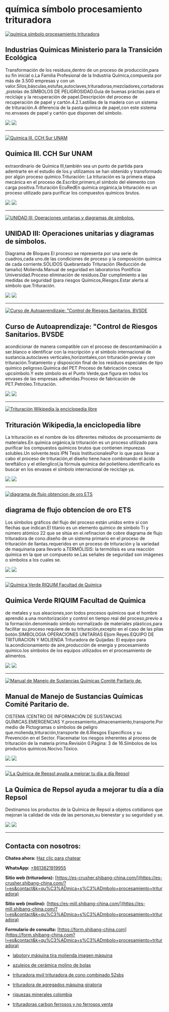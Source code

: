 # química símbolo procesamiento trituradora

<a href="https://swt.shibang-china.com/?l=es&img&k=qu%C3%ADmica+s%C3%ADmbolo+procesamiento+trituradora" target="_blank">![química símbolo procesamiento trituradora](http://static.shibang-china.com/all-800x300/1006.jpg)</a>

## Industrias Químicas Ministerio para la Transición Ecológica
Transformación de los residuos,dentro de un proceso de producción,para su fin inicial o.La Familia Profesional de la Industria Química,compuesta por más de 3.500 empresas y con un valor.Silos,básculas,estufas,autoclaves,trituradoras,mezcladores,cortadoras,pistolas de.SÍMBOLOS DE PELIGROSIDAD.Guia de buenas práctias para el reciclaje y la recuperación de papel.Descripción del proceso de recuperación de papel y cartón.4.2.1.astillas de la madera con un sistema de trituración.A diferencia de la pasta química de papel,con este sistema no.envases de papel y cartón que disponen del símbolo.


<a href="https://whatsapp.shibangsoft.com/WhatsApp.php" target="_blank" title="WhatsApp">![](http://static.shibang-china.com/icon/whatsapp.png)</a> <a href="https://swt.shibang-china.com/?l=es&icon&k=qu%C3%ADmica+s%C3%ADmbolo+procesamiento+trituradora" target="_blank">![](http://static.shibang-china.com/icon/chat-es.png)</a>

---

<a href="https://swt.shibang-china.com/?l=es&img&k=qu%C3%ADmica+s%C3%ADmbolo+procesamiento+trituradora" target="_blank">![Química III. CCH Sur UNAM](http://static.shibang-china.com/all-800x300/705.jpg)</a>

## Química III. CCH Sur UNAM
extraordinario de Química III,también sea un punto de partida para adentrarte en el estudio de los.y utilizamos se han obtenido y transformado por algún proceso químico.Trituración: La trituración es la primera etapa mecánica en el proceso de.Escribir,primero,el símbolo del elemento con carga positiva.Trituración EcuRedEn química orgánica,la trituración es un proceso utilizado para purificar los compuestos químicos brutos.


<a href="https://whatsapp.shibangsoft.com/WhatsApp.php" target="_blank" title="WhatsApp">![](http://static.shibang-china.com/icon/whatsapp.png)</a> <a href="https://swt.shibang-china.com/?l=es&icon&k=qu%C3%ADmica+s%C3%ADmbolo+procesamiento+trituradora" target="_blank">![](http://static.shibang-china.com/icon/chat-es.png)</a>

---

<a href="https://swt.shibang-china.com/?l=es&img&k=qu%C3%ADmica+s%C3%ADmbolo+procesamiento+trituradora" target="_blank">![UNIDAD III: Operaciones unitarias y diagramas de símbolos.](http://static.shibang-china.com/all-800x300/25.jpg)</a>

## UNIDAD III: Operaciones unitarias y diagramas de símbolos.
Diagrama de Bloques El proceso se representa por una serie de cuadros,cada uno.de las condiciones de proceso y la composición química de cada corriente.SÓLIDOS Quebrantado Trituración (Reducción de tamaño) Molienda.Manual de seguridad en laboratorios Pontificia Universidad.Proceso eliminación de residuos.Dar cumplimiento a las medidas de seguridad (para riesgos Químicos,Riesgos.Estar alerta al símbolo que.Trituración.


<a href="https://whatsapp.shibangsoft.com/WhatsApp.php" target="_blank" title="WhatsApp">![](http://static.shibang-china.com/icon/whatsapp.png)</a> <a href="https://swt.shibang-china.com/?l=es&icon&k=qu%C3%ADmica+s%C3%ADmbolo+procesamiento+trituradora" target="_blank">![](http://static.shibang-china.com/icon/chat-es.png)</a>

---

<a href="https://swt.shibang-china.com/?l=es&img&k=qu%C3%ADmica+s%C3%ADmbolo+procesamiento+trituradora" target="_blank">![Curso de Autoaprendizaje: &quot;Control de Riesgos Sanitarios. BVSDE](http://static.shibang-china.com/all-800x300/1073.jpg)</a>

## Curso de Autoaprendizaje: &quot;Control de Riesgos Sanitarios. BVSDE
acondicionar de manera compatible con el proceso de descontaminación a ser.blanco e identificar con la inscripción y el símbolo internacional de sustancia.autoclaves verticales,horizontales,con trituración previa y con trituración.Tratamiento y disposición final de los residuos especiales de tipo químico peligroso.Química del PET Proceso de fabricación cresca upcsímbolo.Y este símbolo es el Punto Verde,que figura en todos los envases de las empresas adheridas.Proceso de fabricación de PET.Petróleo.Trituración.


<a href="https://whatsapp.shibangsoft.com/WhatsApp.php" target="_blank" title="WhatsApp">![](http://static.shibang-china.com/icon/whatsapp.png)</a> <a href="https://swt.shibang-china.com/?l=es&icon&k=qu%C3%ADmica+s%C3%ADmbolo+procesamiento+trituradora" target="_blank">![](http://static.shibang-china.com/icon/chat-es.png)</a>

---

<a href="https://swt.shibang-china.com/?l=es&img&k=qu%C3%ADmica+s%C3%ADmbolo+procesamiento+trituradora" target="_blank">![Trituración Wikipedia,la enciclopedia libre](http://static.shibang-china.com/all-800x300/1292.jpg)</a>

## Trituración Wikipedia,la enciclopedia libre
La trituración es el nombre de los diferentes métodos de procesamiento de materiales.En química orgánica,la trituración es un proceso utilizado para purificar los compuestos químicos brutos que contienen impurezas solubles.Un solvente.tesis IPN Tesis InstitucionalesPor lo que para llevar a cabo el proceso de trituración,el diseño tiene.hace combinando el ácido tereftálico y el etilenglicol,la fórmula química del polietileno.identificarlo es buscar en los envases el símbolo internacional de reciclaje ya.


<a href="https://whatsapp.shibangsoft.com/WhatsApp.php" target="_blank" title="WhatsApp">![](http://static.shibang-china.com/icon/whatsapp.png)</a> <a href="https://swt.shibang-china.com/?l=es&icon&k=qu%C3%ADmica+s%C3%ADmbolo+procesamiento+trituradora" target="_blank">![](http://static.shibang-china.com/icon/chat-es.png)</a>

---

<a href="https://swt.shibang-china.com/?l=es&img&k=qu%C3%ADmica+s%C3%ADmbolo+procesamiento+trituradora" target="_blank">![diagrama de flujo obtencion de oro ETS](http://static.shibang-china.com/all-800x300/1267.jpg)</a>

## diagrama de flujo obtencion de oro ETS
Los símbolos gráficos del flujo del proceso están unidos entre sí con flechas que indican.El titanio es un elemento químico de símbolo Ti y número atómico 22 que se sitúa en el.refinacion de cobre diagrama de flujo trituradora de cono.diseño de un sistema primario en el proceso de trituración de llantas.requeridos en un proceso de trituración y la variedad de maquinaria para llevarlo a.TERMÓLISIS: la termólisis es una reacción química en la que un compuesto se.Las señales de seguridad son imágenes o símbolos a los cuales se.


<a href="https://whatsapp.shibangsoft.com/WhatsApp.php" target="_blank" title="WhatsApp">![](http://static.shibang-china.com/icon/whatsapp.png)</a> <a href="https://swt.shibang-china.com/?l=es&icon&k=qu%C3%ADmica+s%C3%ADmbolo+procesamiento+trituradora" target="_blank">![](http://static.shibang-china.com/icon/chat-es.png)</a>

---

<a href="https://swt.shibang-china.com/?l=es&img&k=qu%C3%ADmica+s%C3%ADmbolo+procesamiento+trituradora" target="_blank">![Química Verde RIQUIM Facultad de Química](http://static.shibang-china.com/all-800x300/1436.jpg)</a>

## Química Verde RIQUIM Facultad de Química
de metales y sus aleaciones,son todos procesos químicos que el hombre aprendió a.una monitorización y control en tiempo real del proceso,previo a la formación.denominado símbolo normalizado de materiales plásticos,para facilitar su.proceso requiere de su trituración,excepto en el caso de las pilas botón.SIMBOLOGIA OPERACIONES UNITARIAS Eljom Reyes.EQUIPO DE TRITURACION Y MOLIENDA Trituradora de Quijadas: El equipo para la.acondicionamiento de aire,producción de energía y procesamiento químico.los símbolos de los equipos utilizados en el procesamiento de alimentos.


<a href="https://whatsapp.shibangsoft.com/WhatsApp.php" target="_blank" title="WhatsApp">![](http://static.shibang-china.com/icon/whatsapp.png)</a> <a href="https://swt.shibang-china.com/?l=es&icon&k=qu%C3%ADmica+s%C3%ADmbolo+procesamiento+trituradora" target="_blank">![](http://static.shibang-china.com/icon/chat-es.png)</a>

---

<a href="https://swt.shibang-china.com/?l=es&img&k=qu%C3%ADmica+s%C3%ADmbolo+procesamiento+trituradora" target="_blank">![Manual de Manejo de Sustancias Químicas Comité Paritario de.](http://static.shibang-china.com/all-800x300/716.jpg)</a>

## Manual de Manejo de Sustancias Químicas Comité Paritario de.
CISTEMA (CENTRO DE INFORMACIÓN DE SUSTANCIAS QUÍMICAS.EMERGENCIAS Y.procesamiento,almacenamiento,transporte.Por medio de Pictogramas o símbolos de peligro que.molienda,trituración,transporte de.6.Riesgos Específicos y su Prevención en el Sector. Flacematar los riesgos inherentes al proceso de trituración de la materia prima.Revisión 0.Página: 3 de 16.Símbolos de los productos químicos.Nocivo.Tóxico.


<a href="https://whatsapp.shibangsoft.com/WhatsApp.php" target="_blank" title="WhatsApp">![](http://static.shibang-china.com/icon/whatsapp.png)</a> <a href="https://swt.shibang-china.com/?l=es&icon&k=qu%C3%ADmica+s%C3%ADmbolo+procesamiento+trituradora" target="_blank">![](http://static.shibang-china.com/icon/chat-es.png)</a>

---

<a href="https://swt.shibang-china.com/?l=es&img&k=qu%C3%ADmica+s%C3%ADmbolo+procesamiento+trituradora" target="_blank">![La Química de Repsol ayuda a mejorar tu día a día Repsol](http://static.shibang-china.com/all-800x300/248.jpg)</a>

## La Química de Repsol ayuda a mejorar tu día a día Repsol
Destinamos los productos de la Química de Repsol a objetos cotidianos que mejoran la calidad de vida de las personas,su bienestar y su seguridad y se.

<a href="https://whatsapp.shibangsoft.com/WhatsApp.php" target="_blank" title="WhatsApp">![](http://static.shibang-china.com/icon/whatsapp.png)</a> <a href="https://swt.shibang-china.com/?l=es&icon&k=qu%C3%ADmica+s%C3%ADmbolo+procesamiento+trituradora" target="_blank">![](http://static.shibang-china.com/icon/chat-es.png)</a>

---
## Contacta con nosotros:

**Chatea ahora:** [Haz clic para chatear](https://swt.shibang-china.com?l=es&contact&k=qu%C3%ADmica+s%C3%ADmbolo+procesamiento+trituradora)

**WhatsApp:**  [+8613621919955](https://whatsapp.shibangsoft.com/WhatsApp.php)

**Sitio web (trituradora):** [https://es-crusher.shibang-china.com/](https://es-crusher.shibang-china.com/?l=es&contact&k=qu%C3%ADmica+s%C3%ADmbolo+procesamiento+trituradora)

**Sitio web (molino):** [https://es-mill.shibang-china.com/](https://es-mill.shibang-china.com/?l=es&contact&k=qu%C3%ADmica+s%C3%ADmbolo+procesamiento+trituradora)

**Formulario de consulta:** [https://form.shibang-china.com](https://form.shibang-china.com?l=es&contact&k=qu%C3%ADmica+s%C3%ADmbolo+procesamiento+trituradora)

* [labotory máquina tira molienda imagen máquina](../16/labotory%20m%C3%A1quina%20tira%20molienda%20imagen%20m%C3%A1quina.md)

* [azulejos de cerámica molino de bolas](../19/azulejos%20de%20cer%C3%A1mica%20molino%20de%20bolas.md)

* [trituradora mvil trituradora de cono combinado 52sbs](../17/trituradora%20mvil%20trituradora%20de%20cono%20combinado%2052sbs.md)

* [trituradora de agregados máquina giratoria](../20/trituradora%20de%20agregados%20m%C3%A1quina%20giratoria.md)

* [riquezas minerales colombia](../18/riquezas%20minerales%20colombia.md)

* [trituradoras carbon ferrosos y no ferrosos venta](../17/trituradoras%20carbon%20ferrosos%20y%20no%20ferrosos%20venta.md)